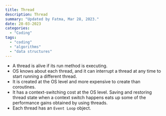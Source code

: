 ```yaml
---
title: Thread
description: Thread
summary: "Updated by Fatma, Mar 28, 2023."
date: 28-03-2023
categories:
  - "Coding"
tags:
  - "coding"
  - "algorithms"
  - "data structures"
---
```


- A thread is alive if its run method is executing.
- OS knows about each thread, and it can interrupt a thread at any time to start running a different thread.
- It is created at the OS level and more expensive to create than coroutines.
- It has a context-switching cost at the OS level. Saving and restoring thread state when a context switch happens eats up some of the performance gains obtained by using threads.
- Each thread has an `Event Loop` object.
